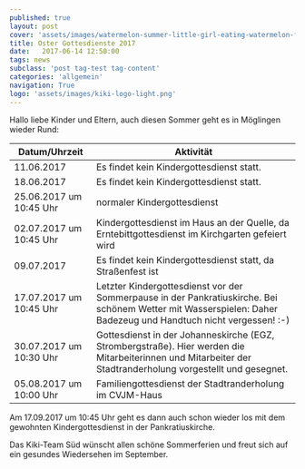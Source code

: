 ```yaml
---
published: true
layout: post
cover: 'assets/images/watermelon-summer-little-girl-eating-watermelon-food.jpg'
title: Oster Gottesdienste 2017
date:   2017-06-14 12:50:00
tags: news
subclass: 'post tag-test tag-content'
categories: 'allgemein'
navigation: True
logo: 'assets/images/kiki-logo-light.png'
---
```


Hallo liebe Kinder und Eltern,
auch diesen Sommer geht es in Möglingen wieder Rund:

| Datum/Uhrzeit | Aktivität |
| --- | --- |
| 11.06.2017 | Es findet kein Kindergottesdienst statt. |
| 18.06.2017 | Es findet kein Kindergottesdienst statt. |
| 25.06.2017 um 10:45 Uhr | normaler Kindergottesdienst |
| 02.07.2017 um 10:45 Uhr | Kindergottesdienst im Haus an der Quelle, da Erntebittgottesdienst im Kirchgarten gefeiert wird |
| 09.07.2017 | Es findet kein Kindergottesdienst statt, da Straßenfest ist |
| 17.07.2017 um 10:45 Uhr | Letzter Kindergottesdienst vor der Sommerpause in der Pankratiuskirche. Bei schönem Wetter mit Wasserspielen: Daher Badezeug und Handtuch nicht vergessen! :-) |
| 30.07.2017 um 10:30 Uhr | Gottesdienst in der Johanneskirche (EGZ, Strombergstraße). Hier werden die Mitarbeiterinnen und Mitarbeiter der Stadtranderholung vorgestellt und gesegnet. |
| 05.08.2017 um 10:00 Uhr | Familiengottesdienst der Stadtranderholung im CVJM-Haus |

Am 17.09.2017 um 10:45 Uhr geht es dann auch schon wieder los mit dem gewohnten Kindergottesdienst in der Pankratiuskirche.


Das Kiki-Team Süd wünscht allen schöne Sommerferien und freut sich auf ein gesundes Wiedersehen im September.
